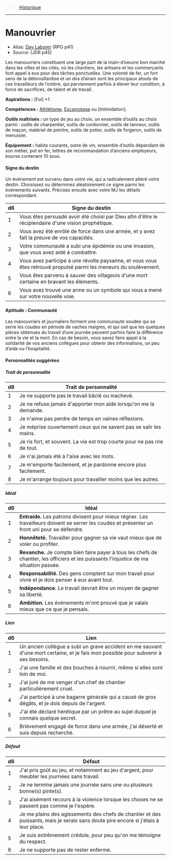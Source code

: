 
<!--BackgroundItem-->

> <!--ParentNameLink-->[Historique](backgrounds_fr.md)<!--/ParentNameLink-->

---

# <!--Name-->Manouvrier<!--/Name-->

- Alias: <!--AltName-->[Day Laborer](background_daylaborer_en.md) (RPG p41)<!--/AltName-->
- Source: <!--Source-->(JDR p45)<!--/Source-->

<!--Description-->

Les manouvriers constituent une large part de la main-d’oeuvre bon marché dans les villes et les cités, où les chantiers, les artisans et les commerçants font appel à eux pour des tâches ponctuelles. Une volonté de fer, un fort sens de la débrouillardise et un dos d’airain sont les principaux atouts de ces travailleurs de l’ombre, qui parviennent parfois à élever leur condition, à force de sacrifices, de talent et de travail.

<!--/Description-->

**Aspirations :** <!--Aspirations-->[Foi] +1<!--/Aspirations-->

**Compétences :** <!--SkillProficiencies-->[Athlétisme], [Escamotage] ou [Intimidation].<!--/SkillProficiencies-->

**Outils maîtrisés :** <!--MasteredTools-->un type de jeu au choix, un ensemble d’outils au choix parmi : outils de charpentier, outils de cordonnier, outils de tanneur, outils de maçon, matériel de peintre, outils de potier, outils de forgeron, outils de menuisier.<!--/MasteredTools-->

**Équipement :** <!--Equipment-->habits courants, outre de vin, ensemble d’outils dépendant de son métier, pot en fer, lettres de recommandation d’anciens employeurs, bourse contenant 10 sous.<!--/Equipment-->

<!--BackgroundSpecialtyItem-->

#### <!--Name-->Signe du destin<!--/Name-->

<!--Description-->

Un événement est survenu dans votre vie, qui a radicalement altéré votre destin. Choisissez ou déterminez aléatoirement ce signe parmi les événements suivants. Précisez ensuite avec votre MJ les détails correspondant.

<!--/Description-->

<!--Table-->

|d6|Signe du destin|
|---|---|
|1|Vous êtes persuadé avoir été choisi par <!--br-->Dieu afin d'être le récipiendaire d'une <!--br-->vision prophétique.|
|2|Vous avez été enrôlé de force dans une armée, <!--br-->et y avez fait la preuve de vos capacités.|
|3|Votre communauté a subi une épidémie ou une <!--br-->invasion, que vous avez aidé à combattre.|
|4|Vous avez participé à une révolte paysanne, <!--br-->et vous vous êtes retrouvé propulsé parmi les <!--br-->meneurs du soulèvement.|
|5|Vous êtes parvenu à sauver des villageois d'une <!--br-->mort certaine en bravant les éléments.|
|6|Vous avez trouvé une arme ou un symbole qui <!--br-->vous a mené sur votre nouvelle voie.|

<!--/Table-->

<!--/BackgroundSpecialtyItem-->

<!--FeatureItem-->

#### <!--Name-->Aptitude : Communauté<!--/Name-->

<!--Description-->

Les manouvriers et journaliers forment une communauté soudée qui se serre les coudes en période de vaches maigres, et qui sait que les quelques pièces obtenues du travail d’une journée peuvent parfois faire la différence entre la vie et la mort. En cas de besoin, vous savez faire appel à la solidarité de vos anciens collègues pour obtenir des informations, un peu d’aide ou l’hospitalité.

<!--/Description-->

<!--/FeatureItem-->

<!--Items-->

#### <!--Name-->Personnalités suggérées<!--/Name-->

<!--PersonalityTraitItem-->

##### <!--Name-->Trait de personnalité<!--/Name-->

<!--Table-->

|d8|Trait de personnalité|
|---|---|
|1|Je ne supporte pas le travail bâclé ou inachevé.|
|2|Je ne refuse jamais d'apporter mon aide <!--br-->lorsqu'on me la demande.|
|3|Je n'aime pas perdre de temps en vaines <!--br-->réflexions.|
|4|Je méprise ouvertement ceux qui ne savent pas <!--br-->se salir les mains.|
|5|Je ris fort, et souvent. La vie est trop courte pour <!--br-->ne pas rire de tout.|
|6|Je n'ai jamais été à l'aise avec les mots.|
|7|Je m'emporte facilement, et je pardonne encore <!--br-->plus facilement.|
|8|Je m'arrange toujours pour travailler moins <!--br-->que les autres.|

<!--/Table-->

<!--/PersonalityTraitItem-->

<!--PersonalityIdealItem-->

##### <!--Name-->Idéal<!--/Name-->

<!--Table-->

|d6|Idéal|
|---|---|
|1|**Entraide.** Les patrons divisent pour mieux <!--br-->régner. Les travailleurs doivent se serrer <!--br-->les coudes et présenter un front uni pour se <!--br-->défendre.|
|2|**Honnêteté.** Travailler pour gagner sa vie vaut <!--br-->mieux que de voler ou profiter.|
|3|**Revanche.** Je compte bien faire payer à tous les <!--br-->chefs de chantier, les officiers et les puissants <!--br-->l'injustice de ma situation passée.|
|4|**Responsabilité.** Des gens comptent sur mon <!--br-->travail pour vivre et je dois penser à eux avant <!--br-->tout.|
|5|**Indépendance.** Le travail devrait être un <!--br-->moyen de gagner sa liberté.|
|6|**Ambition.** Les événements m'ont prouvé que je <!--br-->valais mieux que ce que je pensais.|

<!--/Table-->

<!--/PersonalityIdealItem-->

<!--PersonalityLinkItem-->

##### <!--Name-->Lien<!--/Name-->

<!--Table-->

|d6|Lien|
|---|---|
|1|Un ancien collègue a subi un grave accident en <!--br-->me sauvant d'une mort certaine, et je fais mon <!--br-->possible pour subvenir à ses besoins.|
|2|J'ai une famille et des bouches à nourrir, même <!--br-->si elles sont loin de moi.|
|3|J'ai juré de me venger d'un chef de chantier <!--br-->particulièrement cruel.|
|4|J'ai participé à une bagarre générale qui a <!--br-->causé de gros dégâts, et je dois depuis de <!--br-->l'argent.|
|5|J'ai été déclaré hérétique par un prêtre <!--br-->au sujet duquel je connais quelque secret.|
|6|Brièvement engagé de force dans une armée, <!--br-->j'ai déserté et suis depuis recherché.|

<!--/Table-->

<!--/PersonalityLinkItem-->

<!--PersonalityDefectItem-->

##### <!--Name-->Défaut<!--/Name-->

<!--Table-->

|d6|Défaut|
|---|---|
|1|J'ai pris goût au jeu, et notamment au jeu <!--br-->d'argent, pour meubler les journées sans <!--br-->travail.|
|2|Je ne termine jamais une journée sans une ou <!--br-->plusieurs bonne(s) pinte(s).|
|3|J'ai aisément recours à la violence lorsque les <!--br-->choses ne se passent pas comme je l'espère.|
|4|Je me plains des agissements des chefs de <!--br-->chantier et des puissants, mais je serais sans <!--br-->doute pire encore si j'étais à leur place.|
|5|Je suis extrêmement crédule, pour peu qu'on <!--br-->me témoigne du respect.|
|6|Je ne supporte pas de rester enfermé.|

<!--/Table-->

<!--/PersonalityDefectItem-->

<!--/Items-->

<!--/BackgroundItem-->

[Athlétisme]: abilities_strength_hd.md#athlétisme
[Escamotage]: abilities_dexterity_hd.md#escamotage
[Représentation]: abilities_charisma_hd.md#représentation
[Survie]: abilities_wisdom_hd.md#survie
